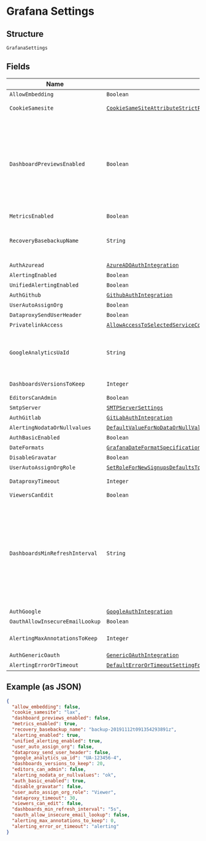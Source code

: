 
# Grafana Settings

## Structure

`GrafanaSettings`

## Fields

| Name | Type | Tags | Description | Getter | Setter |
|  --- | --- | --- | --- | --- | --- |
| `AllowEmbedding` | `Boolean` | Optional | - | Boolean getAllowEmbedding() | setAllowEmbedding(Boolean allowEmbedding) |
| `CookieSamesite` | [`CookieSameSiteAttributeStrictPreventsSendingCookieForCrossSiteRequestsEffectivelyDisablingDirectLinkingFromOtherSitesToGrafanaLaxIsTheDefaultValueEnum`](../../doc/models/cookie-same-site-attribute-strict-prevents-sending-cookie-for-cross-site-requests-effectively-disabling-direct-linking-from-other-sites-to-grafana-lax-is-the-default-value-enum.md) | Optional | - | CookieSameSiteAttributeStrictPreventsSendingCookieForCrossSiteRequestsEffectivelyDisablingDirectLinkingFromOtherSitesToGrafanaLaxIsTheDefaultValueEnum getCookieSamesite() | setCookieSamesite(CookieSameSiteAttributeStrictPreventsSendingCookieForCrossSiteRequestsEffectivelyDisablingDirectLinkingFromOtherSitesToGrafanaLaxIsTheDefaultValueEnum cookieSamesite) |
| `DashboardPreviewsEnabled` | `Boolean` | Optional | This feature is new in Grafana 9 and is quite resource intensive. It may cause low-end plans to work more slowly while the dashboard previews are rendering. | Boolean getDashboardPreviewsEnabled() | setDashboardPreviewsEnabled(Boolean dashboardPreviewsEnabled) |
| `MetricsEnabled` | `Boolean` | Optional | - | Boolean getMetricsEnabled() | setMetricsEnabled(Boolean metricsEnabled) |
| `RecoveryBasebackupName` | `String` | Optional | **Constraints**: *Maximum Length*: `128`, *Pattern*: `^[a-zA-Z0-9-_:.]+$` | String getRecoveryBasebackupName() | setRecoveryBasebackupName(String recoveryBasebackupName) |
| `AuthAzuread` | [`AzureADOAuthIntegration`](../../doc/models/azure-ado-auth-integration.md) | Optional | - | AzureADOAuthIntegration getAuthAzuread() | setAuthAzuread(AzureADOAuthIntegration authAzuread) |
| `AlertingEnabled` | `Boolean` | Optional | - | Boolean getAlertingEnabled() | setAlertingEnabled(Boolean alertingEnabled) |
| `UnifiedAlertingEnabled` | `Boolean` | Optional | - | Boolean getUnifiedAlertingEnabled() | setUnifiedAlertingEnabled(Boolean unifiedAlertingEnabled) |
| `AuthGithub` | [`GithubAuthIntegration`](../../doc/models/github-auth-integration.md) | Optional | - | GithubAuthIntegration getAuthGithub() | setAuthGithub(GithubAuthIntegration authGithub) |
| `UserAutoAssignOrg` | `Boolean` | Optional | - | Boolean getUserAutoAssignOrg() | setUserAutoAssignOrg(Boolean userAutoAssignOrg) |
| `DataproxySendUserHeader` | `Boolean` | Optional | - | Boolean getDataproxySendUserHeader() | setDataproxySendUserHeader(Boolean dataproxySendUserHeader) |
| `PrivatelinkAccess` | [`AllowAccessToSelectedServiceComponentsThroughPrivatelink`](../../doc/models/allow-access-to-selected-service-components-through-privatelink.md) | Optional | - | AllowAccessToSelectedServiceComponentsThroughPrivatelink getPrivatelinkAccess() | setPrivatelinkAccess(AllowAccessToSelectedServiceComponentsThroughPrivatelink privatelinkAccess) |
| `GoogleAnalyticsUaId` | `String` | Optional | **Constraints**: *Maximum Length*: `64`, *Pattern*: `^(G\|UA\|YT\|MO)-[a-zA-Z0-9-]+$` | String getGoogleAnalyticsUaId() | setGoogleAnalyticsUaId(String googleAnalyticsUaId) |
| `DashboardsVersionsToKeep` | `Integer` | Optional | **Constraints**: `>= 1`, `<= 100` | Integer getDashboardsVersionsToKeep() | setDashboardsVersionsToKeep(Integer dashboardsVersionsToKeep) |
| `EditorsCanAdmin` | `Boolean` | Optional | - | Boolean getEditorsCanAdmin() | setEditorsCanAdmin(Boolean editorsCanAdmin) |
| `SmtpServer` | [`SMTPServerSettings`](../../doc/models/smtp-server-settings.md) | Optional | - | SMTPServerSettings getSmtpServer() | setSmtpServer(SMTPServerSettings smtpServer) |
| `AuthGitlab` | [`GitLabAuthIntegration`](../../doc/models/git-lab-auth-integration.md) | Optional | - | GitLabAuthIntegration getAuthGitlab() | setAuthGitlab(GitLabAuthIntegration authGitlab) |
| `AlertingNodataOrNullvalues` | [`DefaultValueForNoDataOrNullValuesForNewAlertingRulesEnum`](../../doc/models/default-value-for-no-data-or-null-values-for-new-alerting-rules-enum.md) | Optional | - | DefaultValueForNoDataOrNullValuesForNewAlertingRulesEnum getAlertingNodataOrNullvalues() | setAlertingNodataOrNullvalues(DefaultValueForNoDataOrNullValuesForNewAlertingRulesEnum alertingNodataOrNullvalues) |
| `AuthBasicEnabled` | `Boolean` | Optional | - | Boolean getAuthBasicEnabled() | setAuthBasicEnabled(Boolean authBasicEnabled) |
| `DateFormats` | [`GrafanaDateFormatSpecifications`](../../doc/models/grafana-date-format-specifications.md) | Optional | - | GrafanaDateFormatSpecifications getDateFormats() | setDateFormats(GrafanaDateFormatSpecifications dateFormats) |
| `DisableGravatar` | `Boolean` | Optional | - | Boolean getDisableGravatar() | setDisableGravatar(Boolean disableGravatar) |
| `UserAutoAssignOrgRole` | [`SetRoleForNewSignupsDefaultsToViewerEnum`](../../doc/models/set-role-for-new-signups-defaults-to-viewer-enum.md) | Optional | - | SetRoleForNewSignupsDefaultsToViewerEnum getUserAutoAssignOrgRole() | setUserAutoAssignOrgRole(SetRoleForNewSignupsDefaultsToViewerEnum userAutoAssignOrgRole) |
| `DataproxyTimeout` | `Integer` | Optional | **Constraints**: `>= 15`, `<= 90` | Integer getDataproxyTimeout() | setDataproxyTimeout(Integer dataproxyTimeout) |
| `ViewersCanEdit` | `Boolean` | Optional | - | Boolean getViewersCanEdit() | setViewersCanEdit(Boolean viewersCanEdit) |
| `DashboardsMinRefreshInterval` | `String` | Optional | Signed sequence of decimal numbers, followed by a unit suffix (ms, s, m, h, d), e.g. 30s, 1h<br>**Constraints**: *Maximum Length*: `16`, *Pattern*: `^[0-9]+(ms\|s\|m\|h\|d)$` | String getDashboardsMinRefreshInterval() | setDashboardsMinRefreshInterval(String dashboardsMinRefreshInterval) |
| `AuthGoogle` | [`GoogleAuthIntegration`](../../doc/models/google-auth-integration.md) | Optional | - | GoogleAuthIntegration getAuthGoogle() | setAuthGoogle(GoogleAuthIntegration authGoogle) |
| `OauthAllowInsecureEmailLookup` | `Boolean` | Optional | - | Boolean getOauthAllowInsecureEmailLookup() | setOauthAllowInsecureEmailLookup(Boolean oauthAllowInsecureEmailLookup) |
| `AlertingMaxAnnotationsToKeep` | `Integer` | Optional | **Constraints**: `>= 0`, `<= 1000000` | Integer getAlertingMaxAnnotationsToKeep() | setAlertingMaxAnnotationsToKeep(Integer alertingMaxAnnotationsToKeep) |
| `AuthGenericOauth` | [`GenericOAuthIntegration`](../../doc/models/generic-o-auth-integration.md) | Optional | - | GenericOAuthIntegration getAuthGenericOauth() | setAuthGenericOauth(GenericOAuthIntegration authGenericOauth) |
| `AlertingErrorOrTimeout` | [`DefaultErrorOrTimeoutSettingForNewAlertingRulesEnum`](../../doc/models/default-error-or-timeout-setting-for-new-alerting-rules-enum.md) | Optional | - | DefaultErrorOrTimeoutSettingForNewAlertingRulesEnum getAlertingErrorOrTimeout() | setAlertingErrorOrTimeout(DefaultErrorOrTimeoutSettingForNewAlertingRulesEnum alertingErrorOrTimeout) |

## Example (as JSON)

```json
{
  "allow_embedding": false,
  "cookie_samesite": "lax",
  "dashboard_previews_enabled": false,
  "metrics_enabled": true,
  "recovery_basebackup_name": "backup-20191112t091354293891z",
  "alerting_enabled": true,
  "unified_alerting_enabled": true,
  "user_auto_assign_org": false,
  "dataproxy_send_user_header": false,
  "google_analytics_ua_id": "UA-123456-4",
  "dashboards_versions_to_keep": 20,
  "editors_can_admin": false,
  "alerting_nodata_or_nullvalues": "ok",
  "auth_basic_enabled": true,
  "disable_gravatar": false,
  "user_auto_assign_org_role": "Viewer",
  "dataproxy_timeout": 30,
  "viewers_can_edit": false,
  "dashboards_min_refresh_interval": "5s",
  "oauth_allow_insecure_email_lookup": false,
  "alerting_max_annotations_to_keep": 0,
  "alerting_error_or_timeout": "alerting"
}
```

